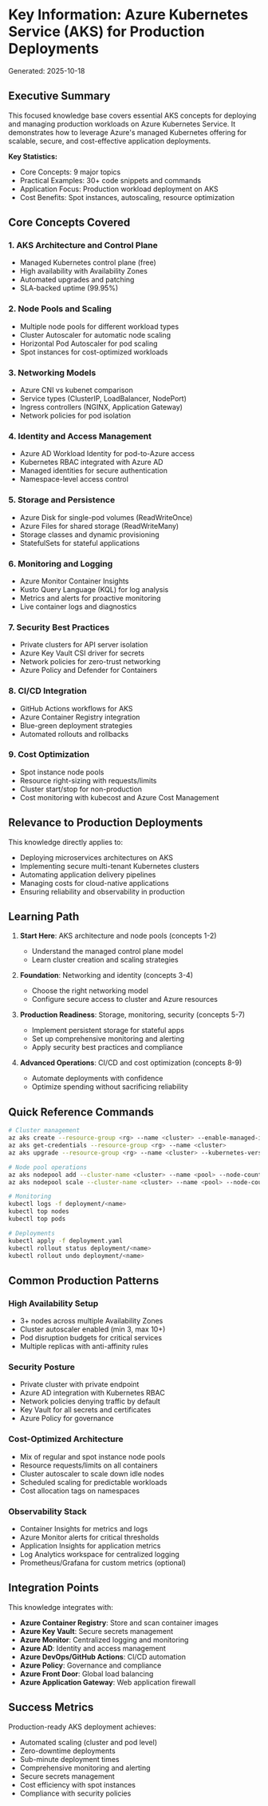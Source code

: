 # Key Information: Azure Kubernetes Service (AKS) for Production Deployments

Generated: 2025-10-18

## Executive Summary

This focused knowledge base covers essential AKS concepts for deploying and managing production workloads on Azure Kubernetes Service. It demonstrates how to leverage Azure's managed Kubernetes offering for scalable, secure, and cost-effective application deployments.

**Key Statistics:**
- Core Concepts: 9 major topics
- Practical Examples: 30+ code snippets and commands
- Application Focus: Production workload deployment on AKS
- Cost Benefits: Spot instances, autoscaling, resource optimization

## Core Concepts Covered

### 1. AKS Architecture and Control Plane
- Managed Kubernetes control plane (free)
- High availability with Availability Zones
- Automated upgrades and patching
- SLA-backed uptime (99.95%)

### 2. Node Pools and Scaling
- Multiple node pools for different workload types
- Cluster Autoscaler for automatic node scaling
- Horizontal Pod Autoscaler for pod scaling
- Spot instances for cost-optimized workloads

### 3. Networking Models
- Azure CNI vs kubenet comparison
- Service types (ClusterIP, LoadBalancer, NodePort)
- Ingress controllers (NGINX, Application Gateway)
- Network policies for pod isolation

### 4. Identity and Access Management
- Azure AD Workload Identity for pod-to-Azure access
- Kubernetes RBAC integrated with Azure AD
- Managed identities for secure authentication
- Namespace-level access control

### 5. Storage and Persistence
- Azure Disk for single-pod volumes (ReadWriteOnce)
- Azure Files for shared storage (ReadWriteMany)
- Storage classes and dynamic provisioning
- StatefulSets for stateful applications

### 6. Monitoring and Logging
- Azure Monitor Container Insights
- Kusto Query Language (KQL) for log analysis
- Metrics and alerts for proactive monitoring
- Live container logs and diagnostics

### 7. Security Best Practices
- Private clusters for API server isolation
- Azure Key Vault CSI driver for secrets
- Network policies for zero-trust networking
- Azure Policy and Defender for Containers

### 8. CI/CD Integration
- GitHub Actions workflows for AKS
- Azure Container Registry integration
- Blue-green deployment strategies
- Automated rollouts and rollbacks

### 9. Cost Optimization
- Spot instance node pools
- Resource right-sizing with requests/limits
- Cluster start/stop for non-production
- Cost monitoring with kubecost and Azure Cost Management

## Relevance to Production Deployments

This knowledge directly applies to:
- Deploying microservices architectures on AKS
- Implementing secure multi-tenant Kubernetes clusters
- Automating application delivery pipelines
- Managing costs for cloud-native applications
- Ensuring reliability and observability in production

## Learning Path

1. **Start Here**: AKS architecture and node pools (concepts 1-2)
   - Understand the managed control plane model
   - Learn cluster creation and scaling strategies

2. **Foundation**: Networking and identity (concepts 3-4)
   - Choose the right networking model
   - Configure secure access to cluster and Azure resources

3. **Production Readiness**: Storage, monitoring, security (concepts 5-7)
   - Implement persistent storage for stateful apps
   - Set up comprehensive monitoring and alerting
   - Apply security best practices and compliance

4. **Advanced Operations**: CI/CD and cost optimization (concepts 8-9)
   - Automate deployments with confidence
   - Optimize spending without sacrificing reliability

## Quick Reference Commands

```bash
# Cluster management
az aks create --resource-group <rg> --name <cluster> --enable-managed-identity
az aks get-credentials --resource-group <rg> --name <cluster>
az aks upgrade --resource-group <rg> --name <cluster> --kubernetes-version <ver>

# Node pool operations
az aks nodepool add --cluster-name <cluster> --name <pool> --node-count <n>
az aks nodepool scale --cluster-name <cluster> --name <pool> --node-count <n>

# Monitoring
kubectl logs -f deployment/<name>
kubectl top nodes
kubectl top pods

# Deployments
kubectl apply -f deployment.yaml
kubectl rollout status deployment/<name>
kubectl rollout undo deployment/<name>
```

## Common Production Patterns

### High Availability Setup
- 3+ nodes across multiple Availability Zones
- Cluster autoscaler enabled (min 3, max 10+)
- Pod disruption budgets for critical services
- Multiple replicas with anti-affinity rules

### Security Posture
- Private cluster with private endpoint
- Azure AD integration with Kubernetes RBAC
- Network policies denying traffic by default
- Key Vault for all secrets and certificates
- Azure Policy for governance

### Cost-Optimized Architecture
- Mix of regular and spot instance node pools
- Resource requests/limits on all containers
- Cluster autoscaler to scale down idle nodes
- Scheduled scaling for predictable workloads
- Cost allocation tags on namespaces

### Observability Stack
- Container Insights for metrics and logs
- Azure Monitor alerts for critical thresholds
- Application Insights for application metrics
- Log Analytics workspace for centralized logging
- Prometheus/Grafana for custom metrics (optional)

## Integration Points

This knowledge integrates with:
- **Azure Container Registry**: Store and scan container images
- **Azure Key Vault**: Secure secrets management
- **Azure Monitor**: Centralized logging and monitoring
- **Azure AD**: Identity and access management
- **Azure DevOps/GitHub Actions**: CI/CD automation
- **Azure Policy**: Governance and compliance
- **Azure Front Door**: Global load balancing
- **Azure Application Gateway**: Web application firewall

## Success Metrics

Production-ready AKS deployment achieves:
- Automated scaling (cluster and pod level)
- Zero-downtime deployments
- Sub-minute deployment times
- Comprehensive monitoring and alerting
- Secure secrets management
- Cost efficiency with spot instances
- Compliance with security policies
